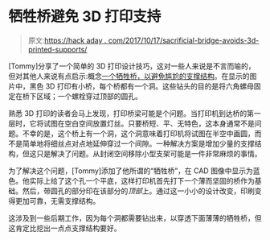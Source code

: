 # 牺牲桥避免 3D 打印支持

> 原文:[https://hack aday . com/2017/10/17/sacrificial-bridge-avoids-3d-printed-supports/](https://hackaday.com/2017/10/17/sacrificial-bridge-avoids-3d-printed-supports/)

[Tommy]分享了一个简单的 3D 打印设计技巧，这对一些人来说是不言而喻的，但对其他人来说有点启示:概念[一个牺牲桥，以避免尴尬的支撑结构](http://blog.tommy.sh/posts/quick-tip-avoid-3d-printed-supports-with-sacrificial-bridge)。在显示的图片中，黑色 3D 打印有小桥，每个桥都有一个洞。这些钻头的目的是将六角螺母固定在桥下区域；一个螺栓穿过顶部的圆孔。

熟悉 3D 打印的读者会马上发现，打印桥梁可能是个问题。当打印机到达桥的第一层时，它将试图在空白空间放置灯丝。只要桥短、平、无特色，这本身通常不是问题。不幸的是，这个桥上有一个洞，这个洞意味着打印机将试图在半空中画圆，而不是简单地将细丝点对点地延伸穿过一个间隙。一种解决方案是增加少量的支撑结构，但这只是解决了问题。从封闭空间移除小型支架可能是一件非常麻烦的事情。

为了解决这个问题，[Tommy]添加了他所谓的“牺牲桥”，在 CAD 图像中显示为蓝色。他实际上给了这个孔一个平底，这样打印机首先打下一个薄而坚固的桥作为基础。然后，带圆孔的部分印在该部分的*顶部*上。通过这一小小的设计改变，印刷变得更加可靠，无需支撑结构。

这涉及到一些后期工作，因为每个洞都需要钻出来，以穿透下面薄薄的牺牲桥，但这肯定比挖出一点点支撑结构要好。